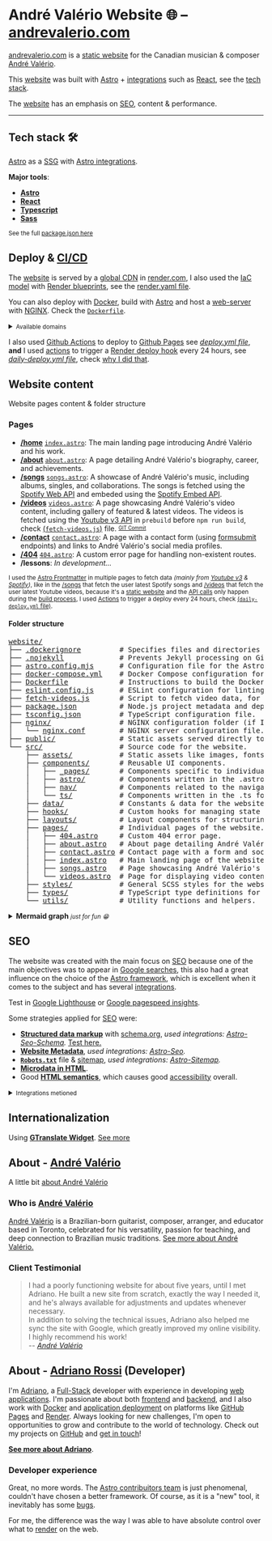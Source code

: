 # André Valério Website 🌐  – [andrevalerio.com][1]

[andrevalerio.com][1] is a [static website][gl-static-page] for the Canadian musician & composer [André Valério](#about---andré-valério).

This [website][1] was built with [Astro][astro] + [integrations][astro-integrations] such as [React][react], see the [tech stack](#tech-stack-%EF%B8%8F "Development tools").

The [website][1] has an emphasis on [SEO](#seo), content & performance.

---

## Tech stack 🛠️

[Astro][astro] as a [SSG](https://developer.mozilla.org/en-US/docs/Glossary/SSG "Static Site Generator mozilla") with [Astro integrations][astro-integrations].

**Major tools**:

- [**Astro**][astro]
- [**React**][react]
- [**Typescript**](https://www.typescriptlang.org/)
- [**Sass**](https://sass-lang.com/)

<small>See the full [package.json here](./website/package.json)</small>

## Deploy & [CI/CD](https://github.com/resources/articles/devops/ci-cd)

The [website][1] is served by a [global CDN](https://render.com/docs/static-sites#global-cdn) in [render.com](https://render.com/ "Render plataform (Web-Host)"), I also used the [IaC model](https://aws.amazon.com/what-is/iac/ "Infraestructure as Code model (AWS)") with [Render blueprints](https://render.com/docs/infrastructure-as-code "Render.com blueprints Docs"), see the [render.yaml file](./render.yaml).

You can also deploy with [Docker][docker], build with [Astro][astro] and host a [web-server](https://developer.mozilla.org/en-US/docs/Learn_web_development/Howto/Web_mechanics/What_is_a_web_server "Web server overview - MDN reference") with [NGINX](https://nginx.org/ "nginx website").  Check the [`Dockerfile`](./website/Dockerfile).

<details>
    <summary><small>Available domains</small></summary>
    <br>
    <ul>
        <li><a href="https://andrevalerio.com/" title="Registered domain">andrevalerio.com</a></li>
        <li><a href="https://andrevalerio.onrender.com/" title="Render.com domain">andrevalerio.onrender.com</a></li>
        <li><a href="https://adrianolmrs.github.io/AndreValerio/" title="Github Pages domain">adrianolmrs.github.io/AndreValerio</a> <small><b>(Not working as expected)</b></small></li>
    </ul>
</details>

I also used [Github Actions][github-actions] to deploy to [Github Pages][github-pages] see _[deploy.yml file](./.github/workflows/deploy.yml)_, **and** I used [actions][github-actions] to trigger a [Render deploy hook](https://render.com/docs/deploy-hooks) every 24 hours, see _[daily-deploy.yml file](./.github/workflows/daily-deploy.yml)_, check [why I did that](#pages).

## Website content

Website pages content & folder structure

### Pages

- **[/home][1]** [`index.astro`](./website/src/pages/index.astro): The main landing page introducing André Valério and his work.
- **[/about][about]** [`about.astro`](./website/src/pages/about.astro): A page detailing André Valério's biography, career, and achievements.
- **[/songs][songs]** [`songs.astro`](./website/src/pages/songs.astro): A showcase of André Valério's music, including albums, singles, and collaborations.  The songs is fetched using the [Spotify Web API](https://developer.spotify.com/documentation/web-api "Spotify Web API Overview") and embeded using the [Spotify Embed API](https://developer.spotify.com/documentation/embeds "Spotify Embed API Overview").
- **[/videos][videos]** [`videos.astro`](./website/src/pages/videos.astro): A page showcasing André Valério's video content, including gallery of featured & latest videos.  The videos is fetched using the [Youtube v3 API][YT-API] in `prebuild` before `npm run build`, check [(`fetch-videos.js`)](./website/fetch-videos.js) file. <sup><sub>[GIT Commit][Commit-prebuild]</sub></sup>
- **[/contact][contact]** [`contact.astro`](./website/src/pages/contact.astro): A page with a contact form (using [formsubmit](https://formsubmit.co/ "Formsubmit home page") endpoints) and links to André Valério's social media profiles.
- **[/404][error404]** [`404.astro`](./website/src/pages/404.astro): A custom error page for handling non-existent routes.
- **/lessons**: _In development..._

<small>I used the [Astro Frontmatter](https://docs.astro.build/en/guides/cms/frontmatter-cms/) in multiple pages to fetch data _(mainly from [Youtube v3][YT-API] & [Spotify][Spotify-API])_, like in the [/songs][songs] that fetch the user latest Spotify songs and [/videos][videos] that fetch the user latest Youtube videos, because it's a [static website][gl-static-page] and the [API calls](https://developer.mozilla.org/en-US/docs/Learn_web_development/Extensions/Client-side_APIs/Introduction "API Calls MDN reference") only happen during the [build process](https://medium.com/@olganedelcuam/npm-build-a-deep-dive-into-the-build-process-51758b48fbf8 "Medium Article about build"), I used [Actions][github-actions] to trigger a deploy every 24 hours, check [(`daily-deploy.yml` file)](./.github/workflows/daily-deploy.yml).</small>

#### Folder structure

<pre>
<a href="./website/">website/</a>
├── <a href="./website/.dockerignore">.dockerignore</a>         # Specifies files and directories to ignore in Docker builds.
├── <a href="./website/.nojekyll">.nojekyll</a>             # Prevents Jekyll processing on GitHub Pages.
├── <a href="./website/astro.config.mjs">astro.config.mjs</a>      # Configuration file for the Astro framework.
├── <a href="./website/docker-compose.yml">docker-compose.yml</a>    # Docker Compose configuration for multi-container applications.
├── <a href="./website/Dockerfile">Dockerfile</a>            # Instructions to build the Docker image for the project.
├── <a href="./website/eslint.config.js">eslint.config.js</a>      # ESLint configuration for linting JavaScript/TypeScript files.
├── <a href="./website/fetch-videos.js">fetch-videos.js</a>       # Script to fetch video data, for the /videos page (used in prebuild).
├── <a href="./website/package.json">package.json</a>          # Node.js project metadata and dependencies.
├── <a href="./website/tsconfig.json">tsconfig.json</a>         # TypeScript configuration file.
├── <a href="./website/nginx/">nginx/</a>                # NGINX configuration folder (if I want to deploy w/ Docker).
│   └── <a href="./website/nginx/nginx.conf">nginx.conf</a>        # NGINX server configuration file.
├── <a href="./website/public/">public/</a>               # Static assets served directly to the client (e.g., images, fonts).
└── <a href="./website/src/">src/</a>                  # Source code for the website.
    ├── <a href="./website/src/assets/">assets/</a>           # Static assets like images, fonts, and other media.
    ├── <a href="./website/src/components/">components/</a>       # Reusable UI components.
    │   ├── <a href="./website/src/components/_pages/">_pages/</a>       # Components specific to individual pages.
    │   ├── <a href="./website/src/components/astro/">astro/</a>        # Components written in the .astro format.
    │   ├── <a href="./website/src/components/nav/">nav/</a>          # Components related to the navigation bar.
    │   └── <a href="./website/src/components/ts/">ts/</a>           # Components written in the .ts format.
    ├── <a href="./website/src/data/">data/</a>             # Constants & data for the website.
    ├── <a href="./website/src/hooks/">hooks/</a>            # Custom hooks for managing state or logic.
    ├── <a href="./website/src/layouts/">layouts/</a>          # Layout components for structuring pages.
    ├── <a href="./website/src/pages/">pages/</a>            # Individual pages of the website.
    │   ├── <a href="./website/src/pages/404.astro">404.astro</a>     # Custom 404 error page.
    │   ├── <a href="./website/src/pages/about.astro">about.astro</a>   # About page detailing André Valério's biography.
    │   ├── <a href="./website/src/pages/contact.astro">contact.astro</a> # Contact page with a form and social media links.
    │   ├── <a href="./website/src/pages/index.astro">index.astro</a>   # Main landing page of the website.
    │   ├── <a href="./website/src/pages/songs.astro">songs.astro</a>   # Page showcasing André Valério's music.
    │   └── <a href="./website/src/pages/videos.astro">videos.astro</a>  # Page for displaying video content.
    ├── <a href="./website/src/styles/">styles/</a>           # General SCSS styles for the website.
    ├── <a href="./website/src/types/">types/</a>            # TypeScript type definitions for the project.
    └── <a href="./website/src/utils/">utils/</a>            # Utility functions and helpers.
</pre>

<details><summary><strong>Mermaid graph</strong> <small><i>just for fun 😁</i></small></summary>
<br>

```mermaid
%% Folder Structure
graph TD
    A["website/"]
    A --> B[".dockerignore"]
    A --> C[".env"]
    A --> D[".nojekyll"]
    A --> E["astro.config.mjs"]
    A --> F["docker-compose.yml"]
    A --> G["Dockerfile"]
    A --> H["eslint.config.js"]
    A --> I["fetch-videos.js"]
    A --> J["package.json"]
    A --> K["tsconfig.json"]

    A --> L["nginx/"]
    L --> L1["nginx.conf"]

    A --> M["public/"]

    A --> N["src/"]
    N --> N1["assets/"]
    N --> N2["components/"]
    N --> N3["data/"]
    N --> N4["hooks/"]
    N --> N5["layouts/"]
    N --> N6["pages/"]
    N --> N7["styles/"]
    N --> N8["types/"]
    N --> N9["utils/"]

    N2 --> N21["_pages/"]
    N2 --> N22["astro/"]
    N2 --> N23["nav/"]
    N2 --> N24["ts/"]

    N6 --> N61["404.astro"]
    N6 --> N62["about.astro"]
    N6 --> N63["contact.astro"]
    N6 --> N64["index.astro"]
    N6 --> N65["songs.astro"]
    N6 --> N66["videos.astro"]
```
<br></details>

## SEO

The website was created with the main focus on [SEO][SEO] because one of the main objectives was to appear in [Google searches](https://developers.google.com/search/docs/fundamentals/how-search-works "Google Search - Google"), this also had a great influence on the choice of the [Astro framework][astro], which is excellent when it comes to the subject and has several [integrations][astro-integrations].

Test in [Google Lighthouse](https://googlechrome.github.io/lighthouse/viewer/?psiurl=https%3A%2F%2Fandrevalerio.com%2F&strategy=mobile&category=performance&category=accessibility&category=best-practices&category=seo&category=pwa&utm_source=lh-chrome-ext# "andrevalerio.com lighthouse test") or [Google pagespeed insights](https://pagespeed.web.dev/analysis?url=https%3A%2F%2Fandrevalerio.com%2F "andrevalerio.com pagespeed test").

Some strategies applied for [SEO][SEO] were:

- [**Structured data markup**](https://developers.google.com/search/docs/appearance/structured-data/intro-structured-data "Structured data intro - Google") with [schema.org](https://schema.org/), _used integrations: [Astro-Seo-Schema][astro-in-schema]._  [Test here.](https://search.google.com/test/rich-results?url=https%3A%2F%2Fandrevalerio.com%2F "Google rich snippets test")
- [**Website Metadata**](https://developer.mozilla.org/en-US/docs/Learn_web_development/Core/Structuring_content/Webpage_metadata "Website metadata - MDN reference"), _used integrations: [Astro-Seo][astro-in-seo]._
- [**`Robots.txt`**](./website/public/robots.txt) file & [sitemap](https://developers.google.com/search/docs/crawling-indexing/sitemaps/overview "Sitemap intro - Google"), _used integrations: [Astro-Sitemap][astro-in-sitemap]._
- [**Microdata in HTML**](https://developer.mozilla.org/en-US/docs/Web/HTML/Guides/Microdata "Microdata - MDN reference").
- Good [**HTML semantics**](https://developer.mozilla.org/en-US/docs/Glossary/Semantics#semantics_in_html "HTML semantics - MDN reference"), which causes good [accessibility](https://developer.mozilla.org/en-US/docs/Learn_web_development/Core/Accessibility/What_is_accessibility "Accessibility - MDN reference") overall.

<details><summary><small>Integrations metioned</small></summary>

- [Astro-Seo][astro-in-seo].
- [Astro-Seo-Schema][astro-in-schema].
- [Astro-Sitemap][astro-in-sitemap].

</details>

## Internationalization

Using [**GTranslate Widget**](https://gtranslate.io/website-translator-widget/ "Gtranslate Widget official page").  [See more][internationalization-pr]

## About - [André Valério][2]

A little bit [about André Valério][about]

### Who is [André Valério][about]

[André Valério][2] is a Brazilian-born guitarist, composer, arranger, and educator based in Toronto, celebrated for his versatility, passion for teaching, and deep connection to Brazilian music traditions.  [See more about André Valério.][about]

### Client Testimonial

> I had a poorly functioning website for about five years, until I met Adriano. He built a new site from scratch, exactly the way I needed it, and he's always available for adjustments and updates whenever necessary.  
> In addition to solving the technical issues, Adriano also helped me sync the site with Google, which greatly improved my online visibility.  
> I highly recommend his work!  
> -- <cite>[_André Valério_][2]</cite>

## About - [Adriano Rossi][adriano] (Developer)

I'm [Adriano][adriano], a [Full-Stack](https://www.w3schools.com/whatis/whatis_fullstack.asp) developer with experience in developing [web applications](https://en.wikipedia.org/wiki/Web_application). I'm passionate about both [frontend](https://en.wikipedia.org/wiki/Front-end_web_development) and [backend](https://en.wikibooks.org/wiki/Web_Development/What_is_a_backend%3F), and I also work with [Docker][docker] and [application deployment](https://www.vmware.com/topics/application-deployment) on platforms like [GitHub Pages][github-pages] and [Render](https://render.com/). Always looking for new challenges, I'm open to opportunities to grow and contribute to the world of technology. Check out my projects on [GitHub][adriano-github] and [get in touch](https://github.com/AdrianoLMRS/#contato)!

[**See more about Adriano**][adriano-about].

### Developer experience

Great, no more words.  The [Astro contribuitors team](https://docs.astro.build/en/contribute/#our-contributors) is just phenomenal, couldn't have chosen a better framework.
Of course, as it is a "new" tool, it inevitably has some [bugs](https://github.com/withastro/astro/issues/ "Astro github issues").

For me, the difference was the way I was able to have absolute control over what to [render](https://docs.astro.build/en/concepts/islands/ "Astro islands architecture") on the web.

<!-- Website - André Valério links -->
[1]: https://andrevalerio.com/ "André Valério - website"
[about]: https://andrevalerio.com/about/ "André Valério About page"
[songs]: https://andrevalerio.com/songs/ "André Valério Spotify Songs"
[videos]: https://andrevalerio.com/songs/ "André Valério Youtube Videos"
[contact]: https://andrevalerio.com/contact/ "André Valério Contact page"
[error404]: https://andrevalerio.com/404.html "André Valério 404 page"
[2]: https://g.co/kgs/Djfi9FM "André Valério knowledge panel"
<!-- Astro related links -->
[astro]: https://astro.build/ "Astro framework"
[astro-integrations]: https://astro.build/integrations/ "Astro integrations"
[astro-in-sitemap]: https://docs.astro.build/en/guides/integrations-guide/sitemap/ "@astrojs/sitemap integration for Astro"
[astro-in-schema]: https://github.com/codiume/orbit/tree/main/packages/astro-seo-schema#readme "astro-seo-schema integration for Astro"
[astro-in-seo]: https://github.com/jonasmerlin/astro-seo#readme "astro-seo integration for Astro"
<!-- Github related -->
[github-actions]: https://github.com/features/actions "Github Actions"
[github-pages]: https://pages.github.com/ "Github Pages"
[Commit-prebuild]: https://github.com/AdrianoLMRS/AndreValerio/commit/8e96b849d779791bc017610896c1febb69537c02#diff-3d62ff5b75ea06afd756cd96c43165f01b0251a7f253227fef99b35bbd0e5befR1 "fetch-videos.js file commit"
[internationalization-pr]: https://github.com/AdrianoLMRS/AndreValerio/pull/4 "Internationalization PR"
<!-- Others -->
[SEO]: https://developers.google.com/search/docs/fundamentals/seo-starter-guide "What is SEO - Google"
[react]: https://react.dev/ "React framework"
[docker]: https://www.docker.com/ "Docker website"
[YT-API]: https://developers.google.com/youtube/v3/docs "Youtube v3 API Documentation"
[Spotify-API]: https://developer.spotify.com/ "Spotify Developer introduction"
[gl-static-page]: https://en.wikipedia.org/wiki/Static_web_page "Wikipedia Static web page"
<!-- Developer links -->
[adriano]: https://portfolio-adriano-p4dj.onrender.com/ "Adriano Rossi (Dev & author) - website"
[adriano-about]: https://portfolio-adriano-p4dj.onrender.com/#about "Adriano Rossi - About (website)"
[adriano-github]: https://github.com/AdrianoLMRS/ "Adriano Rossi - Github profile"
